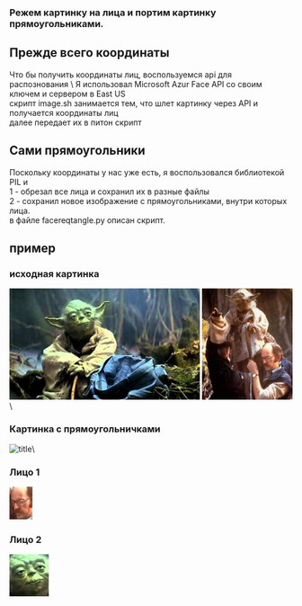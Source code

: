 ### Режем картинку на лица и портим картинку прямоугольниками.

## Прежде всего координаты
Что бы получить координаты лиц, воспользуемся api для распознования \ 
Я использовал Microsoft Azur Face API со своим ключем и сервером в East US \
скрипт image.sh занимается тем, что шлет картинку через API и получается координаты лиц\
далее передает их в питон скрипт
## Сами прямоугольники
Поскольку координаты у нас уже есть, я воспользовался библиотекой PIL и\
1 - обрезал все лица и сохранил их в разные файлы \
2 - сохранил новое изображение с прямоугольниками, внутри которых лица. \
в файле facereqtangle.py описан скрипт.
## пример
### исходная картинка
![title](./img.jpg) \
### Картинка с прямоугольничками
![title](./face_img.png)\
### Лицо 1
![title](./819b866a-a604-49ec-bd03-28f714522aa6-fragment.png)
### Лицо 2
![title](./a6d8830f-d734-4ec7-8520-841910ef8b29-fragment.png)

